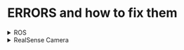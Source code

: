 # ERRORS and how to fix them

<details>
  <summary>ROS</summary>
  
  ## No moduled named lark
  
  * roslib install "libasio-dev"
  * python3 -m pip install -U lark-parser
  * apt install colcon-common-extensions
  
  ## Colcon Build failed
  **undefined Refrence to UUID_generate@1.0/UUID_unparse_lower@1.0**
  <p align="center"><img src="./afbeeldingen (.png)/rviz_error.png"></p>
  
  This Error appeares when an another program isolates or overlays the main systems .SO files, causing a version diffrence. Programs like anaconda3 that create "sub_users/sub_accounts (like (base))" fall in this cathegory. The steps to fix this are a bit time consuming and there is probably a better solution for this, but these steps will fix it. (anaconda3 is used as an example)
  
  * check if anaconda3 appeares in the System Path, if so remove it from the PATH.
  check with "echo $PATH" in your terminal.
  to delete anaconda3 from the PATH do the following steps.
    * copy and save the current PATH (with anaconda3) in a text editor if anaconda3 is needed for future/other projects.
    * paste the copied PATH in a text editor and remove all paths where anaconda3 appeares.
    * copy the edited path and in the terminal type "PATH=<edited_path>", where <updated_path> is the copied edited path and hit the enter key.
    
  Now anaconda3 can no longer interfere with future downloads, however the UUID error still exists. this is because the anaconda3 path is still inside of the "link.txt" and some "Cmake" files. these files exist in the following folders and need to be edited. 
 * "/<ros2_folder>/build/rviz_rendering/CMakeFiles/",
 * "/<ros2_folder>/build/rviz_rendering_tests/CMakeFiles/",
 * "/<ros2_folder>/build/rviz_common/CMakeFiles/",
 * "/<ros2_folder>/build/rviz_default_plugins/CMakeFiles/",
 * "/<ros2_folder>/build/rviz2/CMakeFiles/"
 
  where <ros2_folder> is the ros2 build folder, (where "colcon build" is used)
  
  for every "target.dir" without "autogen or action" in the name, the "link.txt" needs to be edited, But first open a second terminal and go to the following path:
 * "/usr/lib/x86_64-linux-gnu/"
 
 and search for any "libQT5.SO" file.
 
 A version number is writen in the name "ex. 5.9.5". Go back to the first terminal.
  
  * open the link.txt file in a text editor and use 'ctrl + f' to search for "anaconda3" (or "3" if the link.txt file is very big).
  
  * at the beginning of the link.txt file, remove the "/home/"user"/anaconda3/lib:".
  <p align="center"><img src="./afbeeldingen (.png)/link_txt_aanpassing_5.png"></p>
  
  * search further until the next anaconda3 paths appear
  <p align="center"><img src="./afbeeldingen (.png)/link_txt_aanpassing_1.png"></p>
  
  * change the path "/home/ "user" /anaconda3/lib" to "/usr/lib/x86_64-linux-gnu".
  
  <p align="center"><img src="./afbeeldingen (.png)/link_txt_aanpassing_2.png"></p>
  
  * edit the .SO version to the version you see in the second terminal.
  
  <p align="center"><img src="./afbeeldingen (.png)/link_txt_aanpassing_3.png"></p>
  
  * to this for all remaining anaconda3 paths in the file, these can be positioned at random places, therefor use the 'ctrl + f' to find them all.
  
  <p align="center"><img src="./afbeeldingen (.png)/link_txt_aanpassing_4.png"></p>
  
  * save and exit the link.txt file and go to the next .dir file (without "autogen or target" in the name).
  
  in the "/ros2_build/build/rviz_defaulth_plugins/" folder exists a cmake_install.cmake file where anaconda3 is mentioned in the list of paths.
  
  * open the cmake_install.cmake file and search for the anaconda3 path.
  <p align="center"><img src="./afbeeldingen (.png)/cmake_install_cmake_aanpassing.png"></p>
  
  * remove this line and "save and exit".
  
The UUID error should now be fixed and "colcon build" can be executed succesfully.
</details>

<details>
  <summary>RealSense Camera</summary>
  
  ## Camera is not appearing in USB devices or can't be used ##
  This problem occures because the USB3.0 drivers from VM's are not allways compatible with the Realsense Camera.
  The following steps MAY fix this error, but they are not a garanteed/permanent fix.
  
  * check if annother Realsense camera of any type is connected, if so disconnect the device.
  * plug the camera in/out from your USB port (not on the camera, this may result a false start-up where the movidus is unnable to boot the realsense camera).
  * reboot linux
  * check if the USB3.0 drivers are enabled in the VM and if the Realsense camera is plugged into an USB3.0 input.
  * Full computer reboot
  * run any application with the realsense device with 'sudo'.
  If these steps did not fix this problem then the usb3.0 drivers of the VM are not compatible to use the Realsense camera. 
  
</details>
